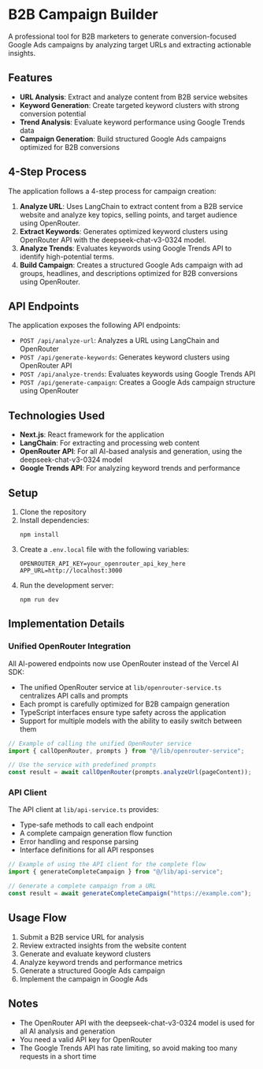 # B2B Campaign Builder

A professional tool for B2B marketers to generate conversion-focused Google Ads campaigns by analyzing target URLs and extracting actionable insights.

## Features

- **URL Analysis**: Extract and analyze content from B2B service websites
- **Keyword Generation**: Create targeted keyword clusters with strong conversion potential
- **Trend Analysis**: Evaluate keyword performance using Google Trends data
- **Campaign Generation**: Build structured Google Ads campaigns optimized for B2B conversions

## 4-Step Process

The application follows a 4-step process for campaign creation:

1. **Analyze URL**: Uses LangChain to extract content from a B2B service website and analyze key topics, selling points, and target audience using OpenRouter.
2. **Extract Keywords**: Generates optimized keyword clusters using OpenRouter API with the deepseek-chat-v3-0324 model.
3. **Analyze Trends**: Evaluates keywords using Google Trends API to identify high-potential terms.
4. **Build Campaign**: Creates a structured Google Ads campaign with ad groups, headlines, and descriptions optimized for B2B conversions using OpenRouter.

## API Endpoints

The application exposes the following API endpoints:

- `POST /api/analyze-url`: Analyzes a URL using LangChain and OpenRouter
- `POST /api/generate-keywords`: Generates keyword clusters using OpenRouter API
- `POST /api/analyze-trends`: Evaluates keywords using Google Trends API
- `POST /api/generate-campaign`: Creates a Google Ads campaign structure using OpenRouter

## Technologies Used

- **Next.js**: React framework for the application
- **LangChain**: For extracting and processing web content
- **OpenRouter API**: For all AI-based analysis and generation, using the deepseek-chat-v3-0324 model
- **Google Trends API**: For analyzing keyword trends and performance

## Setup

1. Clone the repository
2. Install dependencies:
   ```
   npm install
   ```
3. Create a `.env.local` file with the following variables:
   ```
   OPENROUTER_API_KEY=your_openrouter_api_key_here
   APP_URL=http://localhost:3000
   ```
4. Run the development server:
   ```
   npm run dev
   ```

## Implementation Details

### Unified OpenRouter Integration

All AI-powered endpoints now use OpenRouter instead of the Vercel AI SDK:

- The unified OpenRouter service at `lib/openrouter-service.ts` centralizes API calls and prompts
- Each prompt is carefully optimized for B2B campaign generation
- TypeScript interfaces ensure type safety across the application
- Support for multiple models with the ability to easily switch between them

```typescript
// Example of calling the unified OpenRouter service
import { callOpenRouter, prompts } from "@/lib/openrouter-service";

// Use the service with predefined prompts
const result = await callOpenRouter(prompts.analyzeUrl(pageContent));
```

### API Client

The API client at `lib/api-service.ts` provides:

- Type-safe methods to call each endpoint
- A complete campaign generation flow function
- Error handling and response parsing
- Interface definitions for all API responses

```typescript
// Example of using the API client for the complete flow
import { generateCompleteCampaign } from "@/lib/api-service";

// Generate a complete campaign from a URL
const result = await generateCompleteCampaign("https://example.com");
```

## Usage Flow

1. Submit a B2B service URL for analysis
2. Review extracted insights from the website content
3. Generate and evaluate keyword clusters
4. Analyze keyword trends and performance metrics
5. Generate a structured Google Ads campaign
6. Implement the campaign in Google Ads

## Notes

- The OpenRouter API with the deepseek-chat-v3-0324 model is used for all AI analysis and generation
- You need a valid API key for OpenRouter
- The Google Trends API has rate limiting, so avoid making too many requests in a short time
